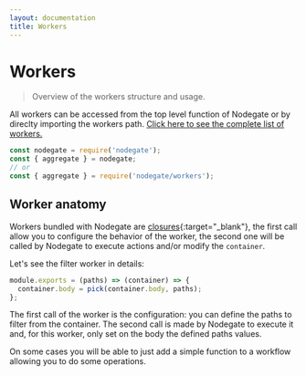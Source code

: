 ```yaml
---
layout: documentation
title: Workers
---
```


# Workers

> Overview of the workers structure and usage.

All workers can be accessed from the top level function of Nodegate or by direclty importing
the workers path. [Click here to see the complete list of workers.](workers)

```js
const nodegate = require('nodegate');
const { aggregate } = nodegate;
// or
const { aggregate } = require('nodegate/workers');
```

## Worker anatomy

Workers bundled with Nodegate are
[closures](https://developer.mozilla.org/en-US/docs/Web/JavaScript/Closures){:target="_blank"}, the
first call allow you to configure the behavior of the worker, the second one will be called by
Nodegate to execute actions and/or modify the `container`.

Let's see the filter worker in details:

```js
module.exports = (paths) => (container) => {
  container.body = pick(container.body, paths);
};
```

The first call of the worker is the configuration: you can define the paths to filter from the
container. The second call is made by Nodegate to execute it and, for this worker, only set on the
body the defined paths values.

<div class="tip" markdown="1">
On some cases you will be able to just add a simple function to a workflow allowing you to do some
operations.
</div>